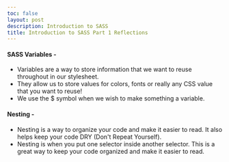 ```yaml
---
toc: false
layout: post
description: Introduction to SASS 
title: Introduction to SASS Part 1 Reflections
---
```


  

#### SASS Variables -
- Variables are a way to store information that we want to reuse throughout in our stylesheet.
- They allow us to store values for colors, fonts or really any CSS value that you want to reuse!
- We use the $ symbol when we wish to make something a variable.


#### Nesting - 
- Nesting is a way to organize your code and make it easier to read. It also helps keep your code DRY (Don't Repeat Yourself).
- Nesting is when you put one selector inside another selector. This is a great way to keep your code organized and make it easier to read.
